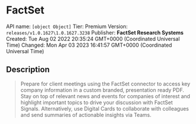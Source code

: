 # FactSet
API name: `[object Object]`
Tier: Premium
Version: `releases/v1.0.1627\1.0.1627.3238`
Publisher: **FactSet Research Systems**
Created: Tue Aug 02 2022 20:35:24 GMT+0000 (Coordinated Universal Time)
Changed: Mon Apr 03 2023 16:41:57 GMT+0000 (Coordinated Universal Time)

## Description
> Prepare for client meetings using the FactSet connector to access key company information in a custom branded, presentation ready PDF. Stay on top of relevant news and events for companies of interest and highlight important topics to drive your discussion with FactSet Signals. Alternatively, use Digital Cards to collaborate with colleagues and send summaries of actionable insights via Teams.

